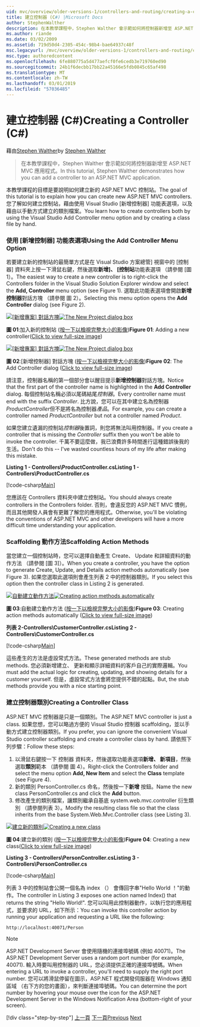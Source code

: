 ```yaml
---
uid: mvc/overview/older-versions-1/controllers-and-routing/creating-a-controller-cs
title: 建立控制器 (C#) |Microsoft Docs
author: StephenWalther
description: 在本教學課程中，Stephen Walther 會示範如何將控制器新增至 ASP.NET MVC 應用程式。
ms.author: riande
ms.date: 03/02/2009
ms.assetid: 719d50d4-2305-454c-98b4-bae64937c48f
msc.legacyurl: /mvc/overview/older-versions-1/controllers-and-routing/creating-a-controller-cs
msc.type: authoredcontent
ms.openlocfilehash: 6fe880775a5d477aefcf0fe6cedb3e719760ed90
ms.sourcegitcommit: 24b1f6decbb17bb22a45166e5fdb0845c65af498
ms.translationtype: MT
ms.contentlocale: zh-TW
ms.lasthandoff: 03/01/2019
ms.locfileid: "57036485"
---
```

<a name="creating-a-controller-c"></a><span data-ttu-id="eb5a3-103">建立控制器 (C#)</span><span class="sxs-lookup"><span data-stu-id="eb5a3-103">Creating a Controller (C#)</span></span>
====================
<span data-ttu-id="eb5a3-104">藉由[Stephen Walther](https://github.com/StephenWalther)</span><span class="sxs-lookup"><span data-stu-id="eb5a3-104">by [Stephen Walther](https://github.com/StephenWalther)</span></span>

> <span data-ttu-id="eb5a3-105">在本教學課程中，Stephen Walther 會示範如何將控制器新增至 ASP.NET MVC 應用程式。</span><span class="sxs-lookup"><span data-stu-id="eb5a3-105">In this tutorial, Stephen Walther demonstrates how you can add a controller to an ASP.NET MVC application.</span></span>


<span data-ttu-id="eb5a3-106">本教學課程的目標是要說明如何建立新的 ASP.NET MVC 控制站。</span><span class="sxs-lookup"><span data-stu-id="eb5a3-106">The goal of this tutorial is to explain how you can create new ASP.NET MVC controllers.</span></span> <span data-ttu-id="eb5a3-107">您了解如何建立控制站，藉由使用 Visual Studio [新增控制器] 功能表選項，以及藉由以手動方式建立的類別檔案。</span><span class="sxs-lookup"><span data-stu-id="eb5a3-107">You learn how to create controllers both by using the Visual Studio Add Controller menu option and by creating a class file by hand.</span></span>

### <a name="using-the-add-controller-menu-option"></a><span data-ttu-id="eb5a3-108">使用 [新增控制器] 功能表選項</span><span class="sxs-lookup"><span data-stu-id="eb5a3-108">Using the Add Controller Menu Option</span></span>

<span data-ttu-id="eb5a3-109">若要建立新的控制站的最簡單方式是在 Visual Studio 方案總管] 視窗中的 [控制器] 資料夾上按一下滑鼠右鍵，然後選取**新增]、 [控制站**功能表選項 （請參閱 [圖 1）。</span><span class="sxs-lookup"><span data-stu-id="eb5a3-109">The easiest way to create a new controller is to right-click the Controllers folder in the Visual Studio Solution Explorer window and select the **Add, Controller** menu option (see Figure 1).</span></span> <span data-ttu-id="eb5a3-110">選取此功能表選項會開啟**新增控制器**對話方塊 （請參閱 圖 2）。</span><span class="sxs-lookup"><span data-stu-id="eb5a3-110">Selecting this menu option opens the **Add Controller** dialog (see Figure 2).</span></span>


<span data-ttu-id="eb5a3-111">[![[新增專案] 對話方塊](creating-a-controller-cs/_static/image1.jpg)](creating-a-controller-cs/_static/image1.png)</span><span class="sxs-lookup"><span data-stu-id="eb5a3-111">[![The New Project dialog box](creating-a-controller-cs/_static/image1.jpg)](creating-a-controller-cs/_static/image1.png)</span></span>

<span data-ttu-id="eb5a3-112">**圖 01**:加入新的控制站 ([按一下以檢視完整大小的影像](creating-a-controller-cs/_static/image2.png))</span><span class="sxs-lookup"><span data-stu-id="eb5a3-112">**Figure 01**: Adding a new controller([Click to view full-size image](creating-a-controller-cs/_static/image2.png))</span></span>


<span data-ttu-id="eb5a3-113">[![[新增專案] 對話方塊](creating-a-controller-cs/_static/image2.jpg)](creating-a-controller-cs/_static/image3.png)</span><span class="sxs-lookup"><span data-stu-id="eb5a3-113">[![The New Project dialog box](creating-a-controller-cs/_static/image2.jpg)](creating-a-controller-cs/_static/image3.png)</span></span>

<span data-ttu-id="eb5a3-114">**圖 02**:[新增控制器] 對話方塊 ([按一下以檢視完整大小的影像](creating-a-controller-cs/_static/image4.png))</span><span class="sxs-lookup"><span data-stu-id="eb5a3-114">**Figure 02**: The Add Controller dialog ([Click to view full-size image](creating-a-controller-cs/_static/image4.png))</span></span>


<span data-ttu-id="eb5a3-115">請注意，控制器名稱的第一個部分會以醒目提示**新增控制器**對話方塊。</span><span class="sxs-lookup"><span data-stu-id="eb5a3-115">Notice that the first part of the controller name is highlighted in the **Add Controller** dialog.</span></span> <span data-ttu-id="eb5a3-116">每個控制站名稱必須以尾碼結尾*控制器*。</span><span class="sxs-lookup"><span data-stu-id="eb5a3-116">Every controller name must end with the suffix *Controller*.</span></span> <span data-ttu-id="eb5a3-117">比方說，您可以在其中建立名為控制器*ProductController*但不是將名為控制器*產品*。</span><span class="sxs-lookup"><span data-stu-id="eb5a3-117">For example, you can create a controller named *ProductController* but not a controller named *Product*.</span></span>


<span data-ttu-id="eb5a3-118">如果您建立遺漏的控制站*控制器*後置詞，則您將無法叫用控制器。</span><span class="sxs-lookup"><span data-stu-id="eb5a3-118">If you create a controller that is missing the *Controller* suffix then you won't be able to invoke the controller.</span></span> <span data-ttu-id="eb5a3-119">千萬不要這麼做，我已浪費許多時間進行這種錯誤後我的生活。</span><span class="sxs-lookup"><span data-stu-id="eb5a3-119">Don't do this -- I've wasted countless hours of my life after making this mistake.</span></span>


<span data-ttu-id="eb5a3-120">**Listing 1 - Controllers\ProductController.cs**</span><span class="sxs-lookup"><span data-stu-id="eb5a3-120">**Listing 1 - Controllers\ProductController.cs**</span></span>

[!code-csharp[Main](creating-a-controller-cs/samples/sample1.cs)]

<span data-ttu-id="eb5a3-121">您應該在 Controllers 資料夾中建立控制站。</span><span class="sxs-lookup"><span data-stu-id="eb5a3-121">You should always create controllers in the Controllers folder.</span></span> <span data-ttu-id="eb5a3-122">否則，會違反您的 ASP.NET MVC 慣例，而且其他開發人員會有更難了解您的應用程式。</span><span class="sxs-lookup"><span data-stu-id="eb5a3-122">Otherwise, you'll be violating the conventions of ASP.NET MVC and other developers will have a more difficult time understanding your application.</span></span>

### <a name="scaffolding-action-methods"></a><span data-ttu-id="eb5a3-123">Scaffolding 動作方法</span><span class="sxs-lookup"><span data-stu-id="eb5a3-123">Scaffolding Action Methods</span></span>

<span data-ttu-id="eb5a3-124">當您建立一個控制站時，您可以選擇自動產生 Create、 Update 和詳細資料的動作方法 （請參閱 [圖 3]）。</span><span class="sxs-lookup"><span data-stu-id="eb5a3-124">When you create a controller, you have the option to generate Create, Update, and Details action methods automatically (see Figure 3).</span></span> <span data-ttu-id="eb5a3-125">如果您選取此選項則會產生列表 2 中的控制器類別。</span><span class="sxs-lookup"><span data-stu-id="eb5a3-125">If you select this option then the controller class in Listing 2 is generated.</span></span>


<span data-ttu-id="eb5a3-126">[![自動建立動作方法](creating-a-controller-cs/_static/image3.jpg)](creating-a-controller-cs/_static/image5.png)</span><span class="sxs-lookup"><span data-stu-id="eb5a3-126">[![Creating action methods automatically](creating-a-controller-cs/_static/image3.jpg)](creating-a-controller-cs/_static/image5.png)</span></span>

<span data-ttu-id="eb5a3-127">**圖 03**:自動建立動作方法 ([按一下以檢視完整大小的影像](creating-a-controller-cs/_static/image6.png))</span><span class="sxs-lookup"><span data-stu-id="eb5a3-127">**Figure 03**: Creating action methods automatically ([Click to view full-size image](creating-a-controller-cs/_static/image6.png))</span></span>


<span data-ttu-id="eb5a3-128">**列表 2-Controllers\CustomerController.cs**</span><span class="sxs-lookup"><span data-stu-id="eb5a3-128">**Listing 2 - Controllers\CustomerController.cs**</span></span>

[!code-csharp[Main](creating-a-controller-cs/samples/sample2.cs)]

<span data-ttu-id="eb5a3-129">這些產生的方法是虛設常式方法。</span><span class="sxs-lookup"><span data-stu-id="eb5a3-129">These generated methods are stub methods.</span></span> <span data-ttu-id="eb5a3-130">您必須新增建立、 更新和顯示詳細資料的客戶自己的實際邏輯。</span><span class="sxs-lookup"><span data-stu-id="eb5a3-130">You must add the actual logic for creating, updating, and showing details for a customer yourself.</span></span> <span data-ttu-id="eb5a3-131">但是，虛設常式方法會將您提供不錯的起點。</span><span class="sxs-lookup"><span data-stu-id="eb5a3-131">But, the stub methods provide you with a nice starting point.</span></span>

### <a name="creating-a-controller-class"></a><span data-ttu-id="eb5a3-132">建立控制器類別</span><span class="sxs-lookup"><span data-stu-id="eb5a3-132">Creating a Controller Class</span></span>

<span data-ttu-id="eb5a3-133">ASP.NET MVC 控制器是只是一個類別。</span><span class="sxs-lookup"><span data-stu-id="eb5a3-133">The ASP.NET MVC controller is just a class.</span></span> <span data-ttu-id="eb5a3-134">如果您想，您可以略過方便的 Visual Studio 控制器 scaffolding，並以手動方式建立控制器類別。</span><span class="sxs-lookup"><span data-stu-id="eb5a3-134">If you prefer, you can ignore the convenient Visual Studio controller scaffolding and create a controller class by hand.</span></span> <span data-ttu-id="eb5a3-135">請依照下列步驟：</span><span class="sxs-lookup"><span data-stu-id="eb5a3-135">Follow these steps:</span></span>

1. <span data-ttu-id="eb5a3-136">以滑鼠右鍵按一下 控制器 資料夾，然後選取功能表選項**新增、 新項目**，然後選取**類別**範本 （請參閱 圖 4）。</span><span class="sxs-lookup"><span data-stu-id="eb5a3-136">Right-click the Controllers folder and select the menu option **Add, New Item** and select the **Class** template (see Figure 4).</span></span>
2. <span data-ttu-id="eb5a3-137">新的類別 PersonController.cs 命名，然後按一下**新增** 按鈕。</span><span class="sxs-lookup"><span data-stu-id="eb5a3-137">Name the new class PersonController.cs and click the **Add** button.</span></span>
3. <span data-ttu-id="eb5a3-138">修改產生的類別檔案，讓類別繼承自基底 system.web.mvc.controller 衍生類別 （請參閱列表 3）。</span><span class="sxs-lookup"><span data-stu-id="eb5a3-138">Modify the resulting class file so that the class inherits from the base System.Web.Mvc.Controller class (see Listing 3).</span></span>


<span data-ttu-id="eb5a3-139">[![建立新的類別](creating-a-controller-cs/_static/image4.jpg)](creating-a-controller-cs/_static/image7.png)</span><span class="sxs-lookup"><span data-stu-id="eb5a3-139">[![Creating a new class](creating-a-controller-cs/_static/image4.jpg)](creating-a-controller-cs/_static/image7.png)</span></span>

<span data-ttu-id="eb5a3-140">**圖 04**:建立新的類別 ([按一下以檢視完整大小的影像](creating-a-controller-cs/_static/image8.png))</span><span class="sxs-lookup"><span data-stu-id="eb5a3-140">**Figure 04**: Creating a new class([Click to view full-size image](creating-a-controller-cs/_static/image8.png))</span></span>


<span data-ttu-id="eb5a3-141">**Listing 3 - Controllers\PersonController.cs**</span><span class="sxs-lookup"><span data-stu-id="eb5a3-141">**Listing 3 - Controllers\PersonController.cs**</span></span>

[!code-csharp[Main](creating-a-controller-cs/samples/sample3.cs)]

<span data-ttu-id="eb5a3-142">列表 3 中的控制站會公開一個名為 index （） 會傳回字串"Hello World ！"的動作。</span><span class="sxs-lookup"><span data-stu-id="eb5a3-142">The controller in Listing 3 exposes one action named Index() that returns the string "Hello World!".</span></span> <span data-ttu-id="eb5a3-143">您可以叫用此控制器動作，以執行您的應用程式，並要求的 URL，如下所示：</span><span class="sxs-lookup"><span data-stu-id="eb5a3-143">You can invoke this controller action by running your application and requesting a URL like the following:</span></span>

`http://localhost:40071/Person`

> [!NOTE]
> 
> <span data-ttu-id="eb5a3-144">ASP.NET Development Server 會使用隨機的連接埠號碼 (例如 40071)。</span><span class="sxs-lookup"><span data-stu-id="eb5a3-144">The ASP.NET Development Server uses a random port number (for example, 40071).</span></span> <span data-ttu-id="eb5a3-145">輸入時要叫用控制器的 URL，您必須提供正確的連接埠號碼。</span><span class="sxs-lookup"><span data-stu-id="eb5a3-145">When entering a URL to invoke a controller, you'll need to supply the right port number.</span></span> <span data-ttu-id="eb5a3-146">您可以將滑鼠停留在圖示，ASP.NET 程式開發伺服器在 Windows 通知區域 （右下方的您的畫面），來判斷連接埠號碼。</span><span class="sxs-lookup"><span data-stu-id="eb5a3-146">You can determine the port number by hovering your mouse over the icon for the ASP.NET Development Server in the Windows Notification Area (bottom-right of your screen).</span></span>
> 
> [!div class="step-by-step"]
> <span data-ttu-id="eb5a3-147">[上一頁](adding-dynamic-content-to-a-cached-page-cs.md)
> [下一頁](creating-an-action-cs.md)</span><span class="sxs-lookup"><span data-stu-id="eb5a3-147">[Previous](adding-dynamic-content-to-a-cached-page-cs.md)
[Next](creating-an-action-cs.md)</span></span>
